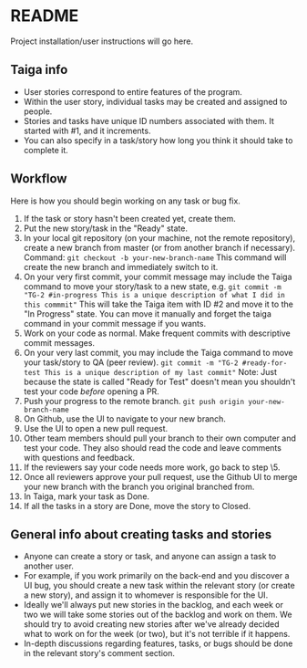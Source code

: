 # README

Project installation/user instructions will go here.

## Taiga info

* User stories correspond to entire features of the program.
* Within the user story, individual tasks may be created and assigned to people.
* Stories and tasks have unique ID numbers associated with them. It started with #1, and it increments.
* You can also specify in a task/story how long you think it should take to complete it.


## Workflow

Here is how you should begin working on any task or bug fix.

1. If the task or story hasn't been created yet, create them. 
2. Put the new story/task in the "Ready" state.
3. In your local git repository (on your machine, not the remote repository), create a new branch from master (or from another branch if necessary).
   Command: `git checkout -b your-new-branch-name`
   This command will create the new branch and immediately switch to it. 
4. On your very first commit, your commit message may include the Taiga command to move your story/task to a new state,
    e.g. `git commit -m "TG-2 #in-progress This is a unique description of what I did in this commmit"`
   This will take the Taiga item with ID #2 and move it to the "In Progress" state. 
   You can move it manually and forget the taiga command in your commit message if you wants.
5. Work on your code as normal. Make frequent commits with descriptive commit messages.
6. On your very last commit, you may include the Taiga command to move your task/story to QA (peer review).
   `git commit -m "TG-2 #ready-for-test This is a unique description of my last commit"`
   Note: Just because the state is called "Ready for Test" doesn't mean you shouldn't test your code *before* opening a PR.
7. Push your progress to the remote branch.
   `git push origin your-new-branch-name`
8. On Github, use the UI to navigate to your new branch.
9. Use the UI to open a new pull request.
10. Other team members should pull your branch to their own computer and test your code.
   They also should read the code and leave comments with questions and feedback.
11. If the reviewers say your code needs more work, go back to step \5.
12. Once all reviewers approve your pull request, use the Github UI to merge your new branch with the branch you original branched from.
13. In Taiga, mark your task as Done. 
14. If all the tasks in a story are Done, move the story to Closed. 

## General info about creating tasks and stories
* Anyone can create a story or task, and anyone can assign a task to another user.
* For example, if you work primarily on the back-end and you discover a UI bug, 
  you should create a new task within the relevant story (or create a new story), 
  and assign it to whomever is responsible for the UI.
* Ideally we'll always put new stories in the backlog, and each week or two we will take
  some stories out of the backlog and work on them. We should try to avoid creating new stories 
  after we've already decided what to work on for the week (or two), but it's not terrible if it happens.
* In-depth discussions regarding features, tasks, or bugs should be done in the relevant story's comment section.
